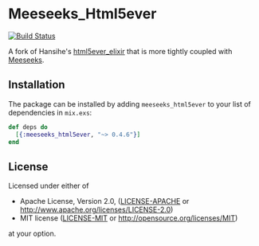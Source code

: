# Meeseeks_Html5ever

[![Build Status](https://travis-ci.org/mischov/meeseeks_html5ever.svg?branch=master)](https://travis-ci.org/mischov/meeseeks_html5ever)

A fork of Hansihe's [html5ever_elixir](https://github.com/hansihe/html5ever_elixir) that is more tightly coupled with [Meeseeks](https://github.com/mischov/meeseeks).

## Installation

The package can be installed by adding `meeseeks_html5ever` to your list of dependencies in `mix.exs`:

```elixir
def deps do
  [{:meeseeks_html5ever, "~> 0.4.6"}]
end
```

## License

Licensed under either of

 * Apache License, Version 2.0, ([LICENSE-APACHE](LICENSE-APACHE) or http://www.apache.org/licenses/LICENSE-2.0)
 * MIT license ([LICENSE-MIT](LICENSE-MIT) or http://opensource.org/licenses/MIT)

at your option.
